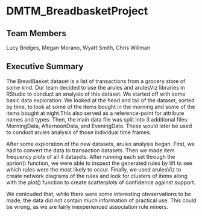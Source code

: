 # DMTM_BreadbasketProject
## Team Members
Lucy Bridges,
Megan Morano,
Wyatt Smith,
Chris Willman
## Executive Summary

The BreadBasket dataset is a list of transactions from a grocery store of some kind. Our team decided to use the arules and arulesViz libraries in RStudio to conduct an analysis of this dataset. We started off with some basic data exploration. We looked at the head and tail of the dataset, sorted by time, to look at some of the items bought in the morning and some of the items bought at night.This also served as a reference-point for attribute names and types. Then, the main data file was split into 3 additional files: MorningData, AfternoonData, and EveningData. These would later be used to conduct arules analysis of those individual time frames.

After some exploration of the new datasets, arules analysis began. First, we had to convert the data to transaction datasets. Then we made item frequency plots of all 4 datasets. After running each set through the apriori() function, we were able to inspect the generated rules by lift to see which rules were the most likely to occur. Finally, we used arulesViz to create network diagrams of the rules and look for clusters of items along with the plot() function to create scatterplots of confidence against support. 

We conlcuded that, while there were some interesting obvservations to be made, the data did not contain much information of practical use. This could be wrong, as we are fairly inexperienced association rule miners. 
